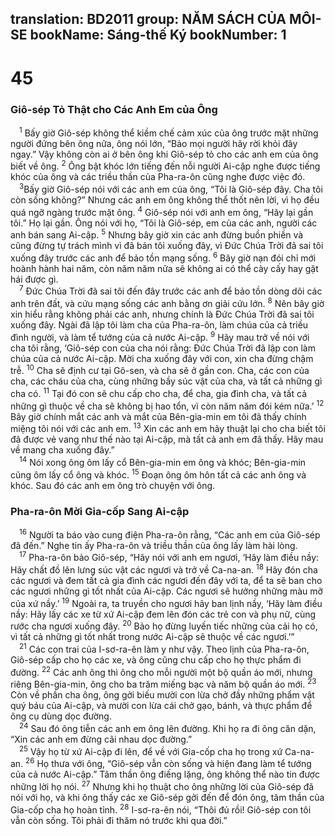 translation: BD2011
group: NĂM SÁCH CỦA MÔI-SE
bookName: Sáng-thế Ký 
bookNumber: 1
-------

<div class="title"><h1>45</h1><h3>Giô-sép Tỏ Thật cho Các Anh Em của Ông</h3></div>
<span class="verse sa_45_1"> <sup>1</sup> Bấy giờ Giô-sép không thể kiềm chế cảm xúc của ông trước mặt những người đứng bên ông nữa, ông nói lớn, “Bảo mọi người hãy rời khỏi đây ngay.” Vậy không còn ai ở bên ông khi Giô-sép tỏ cho các anh em của ông biết về ông. </span>
<span class="verse sa_45_2"><sup>2</sup> Ông bật khóc lớn tiếng đến nỗi người Ai-cập nghe được tiếng khóc của ông và các triều thần của Pha-ra-ôn cũng nghe được việc đó. <br/></span>
<span class="verse sa_45_3"> <sup>3</sup>Bấy giờ Giô-sép nói với các anh em của ông, “Tôi là Giô-sép đây. Cha tôi còn sống không?” Nhưng các anh em ông không thể thốt nên lời, vì họ đều quá ngỡ ngàng trước mặt ông. </span>
<span class="verse sa_45_4"><sup>4</sup> Giô-sép nói với anh em ông, “Hãy lại gần tôi.” Họ lại gần. Ông nói với họ, “Tôi là Giô-sép, em của các anh, người các anh bán sang Ai-cập. </span>
<span class="verse sa_45_5"><sup>5</sup> Nhưng bây giờ xin các anh đừng buồn phiền và cũng đừng tự trách mình vì đã bán tôi xuống đây, vì Ðức Chúa Trời đã sai tôi xuống đây trước các anh để bảo tồn mạng sống. </span>
<span class="verse sa_45_6"><sup>6</sup> Bây giờ nạn đói chỉ mới hoành hành hai năm, còn năm năm nữa sẽ không ai có thể cày cấy hay gặt hái được gì.<br/></span>
<span class="verse sa_45_7"> <sup>7</sup> Ðức Chúa Trời đã sai tôi đến đây trước các anh để bảo tồn dòng dõi các anh trên đất, và cứu mạng sống các anh bằng ơn giải cứu lớn. </span>
<span class="verse sa_45_8"><sup>8</sup> Nên bây giờ xin hiểu rằng không phải các anh, nhưng chính là Ðức Chúa Trời đã sai tôi xuống đây. Ngài đã lập tôi làm cha của Pha-ra-ôn, làm chúa của cả triều đình người, và làm tể tướng của cả nước Ai-cập. </span>
<span class="verse sa_45_9"><sup>9</sup> Hãy mau trở về nói với cha tôi rằng, ‘Giô-sép con của cha nói rằng: Ðức Chúa Trời đã lập con làm chúa của cả nước Ai-cập. Mời cha xuống đây với con, xin cha đừng chậm trễ. </span>
<span class="verse sa_45_10"><sup>10</sup> Cha sẽ định cư tại Gô-sen, và cha sẽ ở gần con. Cha, các con của cha, các cháu của cha, cùng những bầy súc vật của cha, và tất cả những gì cha có. </span>
<span class="verse sa_45_11"><sup>11</sup> Tại đó con sẽ chu cấp cho cha, để cha, gia đình cha, và tất cả những gì thuộc về cha sẽ không bị hao tổn, vì còn năm năm đói kém nữa.’ </span>
<span class="verse sa_45_12"><sup>12</sup> Bây giờ chính mắt các anh và mắt của Bên-gia-min em tôi đã thấy chính miệng tôi nói với các anh em. </span>
<span class="verse sa_45_13"><sup>13</sup> Xin các anh em hãy thuật lại cho cha biết tôi đã được vẻ vang như thế nào tại Ai-cập, mà tất cả anh em đã thấy. Hãy mau về mang cha xuống đây.”<br/></span>
<span class="verse sa_45_14"> <sup>14</sup> Nói xong ông ôm lấy cổ Bên-gia-min em ông và khóc; Bên-gia-min cũng ôm lấy cổ ông và khóc. </span>
<span class="verse sa_45_15"><sup>15</sup> Ðoạn ông ôm hôn tất cả các anh ông và khóc. Sau đó các anh em ông trò chuyện với ông.<br/></span>
<div class="title"><h3>Pha-ra-ôn Mời Gia-cốp Sang Ai-cập</h3></div>
<span class="verse sa_45_16"> <sup>16</sup> Người ta báo vào cung điện Pha-ra-ôn rằng, “Các anh em của Giô-sép đã đến.” Nghe tin ấy Pha-ra-ôn và triều thần của ông lấy làm hài lòng. <br/></span>
<span class="verse sa_45_17"> <sup>17</sup> Pha-ra-ôn bảo Giô-sép, “Hãy nói với anh em ngươi, ‘Hãy làm điều nầy: Hãy chất đồ lên lưng súc vật các ngươi và trở về Ca-na-an. </span>
<span class="verse sa_45_18"><sup>18</sup> Hãy đón cha các ngươi và đem tất cả gia đình các ngươi đến đây với ta, để ta sẽ ban cho các ngươi những gì tốt nhất của Ai-cập. Các ngươi sẽ hưởng những màu mỡ của xứ nầy.’ </span>
<span class="verse sa_45_19"><sup>19</sup> Ngoài ra, ta truyền cho ngươi hãy ban lịnh nầy, ‘Hãy làm điều nầy: Hãy lấy các xe từ xứ Ai-cập đem lên đón các trẻ con và phụ nữ, cùng rước cha ngươi xuống đây. </span>
<span class="verse sa_45_20"><sup>20</sup> Bảo họ đừng luyến tiếc những của cải họ có, vì tất cả những gì tốt nhất trong nước Ai-cập sẽ thuộc về các ngươi.’”<br/></span>
<span class="verse sa_45_21"> <sup>21</sup> Các con trai của I-sơ-ra-ên làm y như vậy. Theo lịnh của Pha-ra-ôn, Giô-sép cấp cho họ các xe, và ông cũng chu cấp cho họ thực phẩm đi đường. </span>
<span class="verse sa_45_22"><sup>22</sup> Các anh ông thì ông cho mỗi người một bộ quần áo mới, nhưng riêng Bên-gia-min, ông cho ba trăm miếng bạc và năm bộ quần áo mới. </span>
<span class="verse sa_45_23"><sup>23</sup> Còn về phần cha ông, ông gởi biếu mười con lừa chở đầy những phẩm vật quý báu của Ai-cập, và mười con lừa cái chở gạo, bánh, và thực phẩm để ông cụ dùng dọc đường. <br/></span>
<span class="verse sa_45_24"> <sup>24</sup> Sau đó ông tiễn các anh em ông lên đường. Khi họ ra đi ông căn dặn, “Xin các anh em đừng cãi nhau dọc đường.”<br/></span>
<span class="verse sa_45_25"> <sup>25</sup> Vậy họ từ xứ Ai-cập đi lên, để về với Gia-cốp cha họ trong xứ Ca-na-an. </span>
<span class="verse sa_45_26"><sup>26</sup> Họ thưa với ông, “Giô-sép vẫn còn sống và hiện đang làm tể tướng của cả nước Ai-cập.” Tâm thần ông điếng lặng, ông không thể nào tin được những lời họ nói. </span>
<span class="verse sa_45_27"><sup>27</sup> Nhưng khi họ thuật cho ông những lời của Giô-sép đã nói với họ, và khi ông thấy các xe Giô-sép gởi đến để đón ông, tâm thần của Gia-cốp cha họ hoàn tỉnh. </span>
<span class="verse sa_45_28"><sup>28</sup> I-sơ-ra-ên nói, “Thôi đủ rồi! Giô-sép con tôi vẫn còn sống. Tôi phải đi thăm nó trước khi qua đời.”<br/></span>
